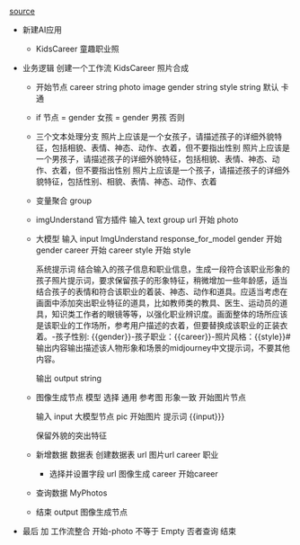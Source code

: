 [source](https://time.geekbang.org/column/article/875905)

- 新建AI应用
  - KidsCareer
  童趣职业照

- 业务逻辑
  创建一个工作流 KidsCareer
  照片合成

  - 开始节点
    career string 
    photo image 
    gender string 
    style  string 默认 卡通

  - if 节点
    = gender 女孩 
    = gender 男孩
    否则 

  - 三个文本处理分支
    照片上应该是一个女孩子，请描述孩子的详细外貌特征，包括相貌、表情、神态、动作、衣着，但不要指出性别
    照片上应该是一个男孩子，请描述孩子的详细外貌特征，包括相貌、表情、神态、动作、衣着，但不要指出性别
    照片上应该是一个孩子，请描述孩子的详细外貌特征，包括性别、相貌、表情、神态、动作、衣着

  - 变量聚合
    group

  - imgUnderstand 官方插件
    输入  text  group
          url 开始 photo
  
  - 大模型
    输入
    input ImgUnderstand response_for_model
    gender 开始 gender
    career 开始 career
    style  开始 style

    系统提示词
    结合输入的孩子信息和职业信息，生成一段符合该职业形象的孩子照片提示词，要求保留孩子的形象特征，稍微增加一些年龄感，适当结合孩子的表情和符合该职业的着装、神态、动作和道具。应适当考虑在画面中添加突出职业特征的道具，比如教师类的教具、医生、运动员的道具，知识类工作者的眼镜等等，以强化职业辨识度。画面整体的场所应该是该职业的工作场所，参考用户描述的衣着，但要替换成该职业的正装衣着。-孩子性别: {{gender}}-孩子职业：{{career}}-照片风格：{{style}}# 输出内容输出描述该人物形象和场景的midjourney中文提示词，不要其他内容。

    输出
    output string 

  - 图像生成节点
    模型 选择 通用
    参考图 形象一致 开始图片节点 
    
    输入 
    input  大模型节点
    pic 开始图片
    提示词
    {{input}}}

    保留外貌的突出特征

  - 新增数据
    数据表 创建数据表
      url 图片url
      career 职业 
    - 选择并设置字段
      url 图像生成
      career 开始career

  - 查询数据
    MyPhotos 

  - 结束
    output 图像生成节点


- 最后 加
  工作流整合
  开始-photo  不等于 Empty 
  否者查询
  结束
